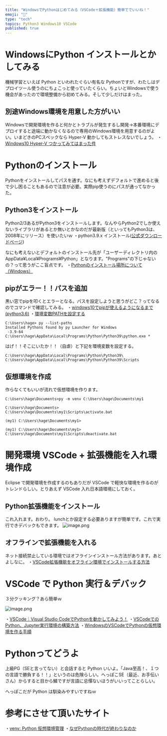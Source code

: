 ```yaml
---
title: "WindowsでPythonはじめてみる（VSCode＋拡張機能）簡単ででいいね！"
emoji: "📝"
type: "tech"
topics: Python3 Windows10 VSCode
published: true
---
```


# WindowsにPython インストールとかしてみる
機械学習といえば Python といわれたぐらい有名な Pythonですが、わたしはデプロイツール使うのにちょこっと使っていたくらい。ちょいとWindowsで使う機会があったので環境整備から初めてみる。そして少しだけはまった。

## 別途Windows環境を用意した方がいい
Windowsで開発環境を作ると何かとトラブルが発生するし開発→本番環境にデプロイすると途端に動かなくなるので専用のWindows環境を用意するのがよい。いまどきのPCスペックなら Hyper-V 動かしてもストレスないでしょう。
・[Windows10 Hyper-V つかってみてはまった件](https://qiita.com/murachi1208/items/2f00293ec8a9c1b51281])

# Pythonのインストール
Pythonをインストールしてパスを通す。なにも考えずデフォルトで進めると後で少し困ることもあるので注意が必要。実際pip使うのにパスが通ってなかった。

## Python3をインストール
Python2/3あるがPython3をインストールします。なんやらPython2でしか使えないライブラリがあるとか無いとかなのだが最新版（といってもPython3は、2008年にリリース）を使いたいｗ
・python3.9.x インストール([公式ダウンロードページ](https://www.python.org/downloads/))

なにも考えないとデフォルトのインストール先が「ユーザーディレクトリ内のAppData¥Local¥Programs¥Python」となります。"Programs"の下じゃないの？って思うがここ盲点です。
・[Pythonのインストール場所について（Windows）](https://gammasoft.jp/blog/python-install-location/)

## pipがエラー！！パスを追加
黒い窓でpipを叩くとエラーとなる。パスを設定しようと思うがどこ？ってなるのでコマンドで確認してみる。
・[windows10でpipが使えるようになるまで(python3.6)](https://qiita.com/huushihi/items/c7f578bf51c0017c9076)
・[環境変数PATHを設定する](https://www.javadrive.jp/python/install/index3.html)

```text
C:\Users\hage> py --list-paths
Installed Pythons found by py Launcher for Windows
 -3.9-64        C:\Users\hage\AppData\Local\Programs\Python\Python39\python.exe *
```

はげ！！そこにいたか！！（自虐）と下記を環境変数を設定する。

```text
C:\Users\hage\AppData\Local\Programs\Python\Python39\
C:\Users\hage\AppData\Local\Programs\Python\Python39\Scripts
```

## 仮想環境を作成
作らなくてもいいが流れで仮想環境を作ります。

```text
C:\Users\hage\Documents>py -m venv C:\Users\hage\Documents\my1

C:\Users\hage\Documents> C:\Users\hage\Documents\my1\Scripts\activate.bat

(my1) C:\Users\hage\Documents\my1>

(my1) C:\Users\hage\Documents\my1> C:\Users\hage\Documents\my1\Scripts\deactivate.bat
```

# 開発環境 VSCode + 拡張機能を入れ環境作成
Eclipse で開発環境を作成するのもありだが VSCode で軽快な環境を作るのがトレンドらしい。とりあえず VSCode 入れ日本語環境にしておく。

## Python拡張機能をインストール
これ入れます。おわり。
lunchとか設定する必要ありますが簡単です。これで実行できデバックもできます。
![image.png](https://qiita-image-store.s3.ap-northeast-1.amazonaws.com/0/44540/00a5950f-59f3-82f1-2457-58e314745124.png)

## オフラインで拡張機能を入れる
ネット接続禁止している環境ではオフラインインストール方法があります。あとよしなに。
・[VSCode拡張機能をオフライン環境でインストールする方法](https://qiita.com/ss_tom_jp/items/5977e4f16d78b8ca7cc8)

# VSCode で Python 実行＆デバック
３分クッキング？あら簡単ｗ

![image.png](https://qiita-image-store.s3.ap-northeast-1.amazonaws.com/0/44540/732aaee9-043b-f040-3fd5-5c2ad8f0d175.png)

・[VSCode｜Visual Studio CodeでPythonを動かしてみよう！](https://usimaru.net/vscode-python-helloworld/)
・[VSCodeでのPython、Jupyter実行環境の構築方法](https://qiita.com/SolKul/items/f078877acd23bb1ea5b5)
・[WindowsのVSCodeでPythonの仮想環境を作る手順](https://qiita.com/Channnel4/items/6a9efa65e5bd51bd532e)

# Pythonってどうよ
上級PG（SEと言ってない）と会話すると Python いいよ。「Java至高！、１つの言語で勝負する！！」というのは危険らしい。へっぽこSE（最近、お手伝いさん）からすると目から鱗ですが言語に忌憚ないほうがいいってことらしい。

へっぽこだが Python は馴染みやすいですねｗ

# 参考にさせて頂いたサイト
・[venv: Python 仮想環境管理](https://qiita.com/fiftystorm36/items/b2fd47cf32c7694adc2ewinvs)
・[なぜPythonの時代が終わりなのか](https://slofia.com/long-term/why-the-age-of-python-is-ending.html)











